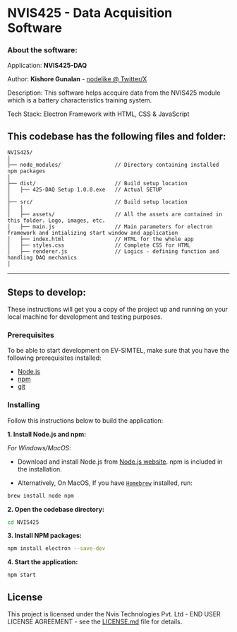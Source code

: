 # NVIS425 - Data Acquisition Software

### About the software:

Application: **NVIS425-DAQ**

Author: **Kishore Gunalan** - [nodelike @ Twitter/X](https://x.com/nodelike)

Description: This software helps accquire data from the NVIS425 module which is a battery characteristics training system.

Tech Stack: Electron Framework with HTML, CSS & JavaScript

## This codebase has the following files and folder:
```
NVIS425/
│
├── node_modules/                 // Directory containing installed npm packages
│
├── dist/                         // Build setup location
│   ├── 425-DAQ Setup 1.0.0.exe   // Actual SETUP
│
├── src/                          // Build setup location
│   │
│   ├── assets/                   // All the assets are contained in this folder. Logo, images, etc.
│   ├── main.js                   // Main parameters for electron framework and intializing start window and application
│   ├── index.html                // HTML for the whole app
│   ├── styles.css                // Complete CSS for HTML
│   ├── renderer.js               // Logics - defining function and handling DAQ mechanics 
│   

```
---

## Steps to develop:

These instructions will get you a copy of the project up and running on your local machine for development and testing purposes.

### Prerequisites
To be able to start development on EV-SIMTEL, make sure that you have the following prerequisites installed: 

- [Node.js](https://nodejs.org/en)
- [npm](https://docs.npmjs.com/downloading-and-installing-node-js-and-npm)
- [git](https://git-scm.com/downloads)

### Installing

Follow this instructions below to build the application:
 
**1. Install Node.js and npm:**

*For Windows/MacOS*:
- Download and install Node.js from [Node.js website](https://nodejs.org/). npm is included in the installation.

- Alternatively, On MacOS, If you have [`Homebrew`](https://brew.sh/) installed, run:
```bash
brew install node npm
```
 
**2. Open the codebase directory:**
```bash
cd NVIS425
```

**3. Install NPM packages:**
```bash
npm install electron --save-dev
```

**4. Start the application:**
```bash
npm start
```

## License

This project is licensed under the Nvis Technologies Pvt. Ltd - END USER LICENSE AGREEMENT - see the [LICENSE.md](LICENSE.md) file for details.